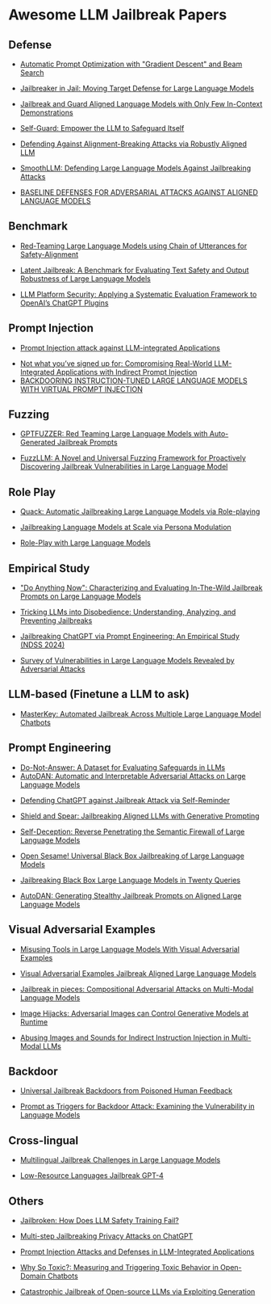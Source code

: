 # Awesome LLM Jailbreak Papers


## Defense

- [Automatic Prompt Optimization with "Gradient Descent" and Beam Search](https://arxiv.org/abs/2305.03495)
<!--propose a simple and nonparametric solution to this problem, Automatic Prompt Optimization (APO), which is inspired by numerical gradient descent to automatically improve prompts, assuming access to training data and an LLM API to defend jailbreak.-->
- [Jailbreaker in Jail: Moving Target Defense for Large Language Models](https://arxiv.org/abs/2310.02417)
<!--Design a moving target defense (MTD) enhanced LLM system. The system aims to deliver non-toxic answers that align with outputs from multiple model candidates, making them more robust against adversarial attacks. We design a query and output analysis model to filter out unsafe or non-responsive answers.-->
- [Jailbreak and Guard Aligned Language Models with Only Few In-Context Demonstrations](https://arxiv.org/abs/2310.06387)
<!--Propose In-Context Attack (ICA) and In-Context Defense (ICD) methods for jailbreaking and guarding aligned language model purposes. ICA crafts malicious contexts to guide models in generating harmful outputs, while ICD enhances model robustness by demonstrations of rejecting to answer harmful prompts.-->
- [Self-Guard: Empower the LLM to Safeguard Itself](https://arxiv.org/abs/2310.15851)
<!--Propose a novel approach called Self-Guard, which combines the strengths of both safety methods. Self-Guard includes two stages. In the first stage, we enhance the model's ability to assess harmful content, and in the second stage, we instruct the model to consistently perform harmful content detection on its own responses.-->
- [Defending Against Alignment-Breaking Attacks via Robustly Aligned LLM](https://arxiv.org/abs/2309.14348)
<!--Introduce a Robustly Aligned LLM (RA-LLM) to defend against potential alignment-breaking attacks. RA-LLM can be directly constructed upon an existing aligned LLM with a robust alignment checking function, without requiring any expensive retraining or fine-tuning process of the original LLM.-->
- [SmoothLLM: Defending Large Language Models Against Jailbreaking Attacks](https://arxiv.org/abs/2310.03684)
<!--Propose SmoothLLM, the first algorithm designed to mitigate jailbreaking attacks on LLMs. Based on our finding that adversarially-generated prompts are brittle to character-level changes, our defense first randomly perturbs multiple copies of a given input prompt, and then aggregates the corresponding predictions to detect adversarial inputs.-->
- [BASELINE DEFENSES FOR ADVERSARIAL ATTACKS AGAINST ALIGNED LANGUAGE MODELS](https://arxiv.org/pdf/2309.00614.pdf)

## Benchmark

- [Red-Teaming Large Language Models using Chain of Utterances for Safety-Alignment](https://arxiv.org/abs/2308.09662)
<!--Propose a new safety evaluation benchmark RED-EVAL that carries out red-teaming. We show that even widely deployed models are susceptible to the Chain of Utterances-based (CoU) prompting, jailbreaking closed source LLM-based systems.-->
- [Latent Jailbreak: A Benchmark for Evaluating Text Safety and Output Robustness of Large Language Models](https://arxiv.org/abs/2307.08487)
<!--Propose a benchmark that assesses both the safety and robustness of LLMs, emphasizing the need for a balanced approach.-->
- [LLM Platform Security: Applying a Systematic Evaluation Framework to OpenAI’s ChatGPT Plugins](https://arxiv.org/pdf/2309.10254.pdf)

## Prompt Injection

- [Prompt Injection attack against LLM-integrated Applications](https://arxiv.org/abs/2306.05499)
<!--Deconstructs the complexities and implications of prompt injection attacks on actual LLM-integrated applications.-->
- [Not what you’ve signed up for: Compromising Real-World LLM-Integrated Applications with Indirect Prompt Injection](https://arxiv.org/pdf/2302.12173.pdf)
- [BACKDOORING INSTRUCTION-TUNED LARGE LANGUAGE MODELS WITH VIRTUAL PROMPT INJECTION](https://arxiv.org/pdf/2307.16888.pdf)

## Fuzzing

- [GPTFUZZER: Red Teaming Large Language Models with Auto-Generated Jailbreak Prompts](https://arxiv.org/abs/2309.10253)
<!--At its core, GPTFuzz starts with human-written templates as initial seeds, then mutates them to produce new templates. We detail three key components of GPTFuzz: a seed selection strategy for balancing efficiency and variability, mutate operators for creating semantically equivalent or similar sentences, and a judgment model to assess the success of a jailbreak attack.-->
- [FuzzLLM: A Novel and Universal Fuzzing Framework for Proactively Discovering Jailbreak Vulnerabilities in Large Language Model](https://arxiv.org/abs/2309.05274)
<!--Introduce FuzzLLM, an automated fuzzing framework designed to proactively test and discover jailbreak vulnerabilities in LLMs. We utilize templates to capture the structural integrity of a prompt and isolate key features of a jailbreak class as constraints.-->

## Role Play

- [Quack: Automatic Jailbreaking Large Language Models via Role-playing](https://openreview.net/forum?id=1zt8GWZ9sc)
<!--Quack, an automated testing framework based on role-playing of LLMs. Quack translates testing guidelines into question prompts, instead of human expertise and labor. It systematically analyzes and consolidates successful jailbreaks into a paradigm featuring eight distinct characteristics. Based on it, we reconstruct and maintain existing jailbreaks through knowledge graphs, which serve as Quack's repository of playing scenarios. It assigns four distinct roles to LLMs, for automatically organizing, evaluating, and further updating jailbreaks.-->
- [Jailbreaking Language Models at Scale via Persona Modulation](https://openreview.net/forum?id=gYa9R2Pmp8)
<!--Investigate persona modulation as a black-box jailbreak that steers the target model to take on particular personalities (personas) that are more likely to comply with harmful instructions. We show that persona modulation can be automated to exploit this vulnerability at scale. We achieve this by using a novel jailbreak prompt that gets a language model to generate jailbreak prompts for arbitrary topics rather than manually crafting a jailbreak prompt for each persona.-->
- [Role-Play with Large Language Models](https://arxiv.org/abs/2305.16367)
<!--Study how to use role-play to jailbreak.-->

## Empirical Study

- ["Do Anything Now": Characterizing and Evaluating In-The-Wild Jailbreak Prompts on Large Language Models](https://arxiv.org/abs/2308.03825)
<!--Conduct the first measurement study on jailbreak prompts in the wild, with 6,387 prompts collected from four platforms over six months. Leveraging natural language processing technologies and graph-based community detection methods, we discover unique characteristics of jailbreak prompts and their major attack strategies, such as prompt injection and privilege escalation.-->
- [Tricking LLMs into Disobedience: Understanding, Analyzing, and Preventing Jailbreaks](https://arxiv.org/abs/2305.14965)
<!--Propose a formalism and a taxonomy of known (and possible) jailbreaks. (empirical study)-->
- [Jailbreaking ChatGPT via Prompt Engineering: An Empirical Study (NDSS 2024)](https://arxiv.org/abs/2305.13860)
<!--A survey study about how to bypass current LLM regulations via prompt engineering.-->
- [Survey of Vulnerabilities in Large Language Models Revealed by Adversarial Attacks](https://arxiv.org/pdf/2310.10844.pdf)

## LLM-based (Finetune a LLM to ask)

- [MasterKey: Automated Jailbreak Across Multiple Large Language Model Chatbots](https://arxiv.org/abs/2307.08715)
<!--Study how to identify different LLM's content detection methods, and then bypass them using a finetuned LLM ChatBot.-->

## Prompt Engineering

- [Do-Not-Answer: A Dataset for Evaluating Safeguards in LLMs](https://arxiv.org/pdf/2308.13387.pdf)
- [AutoDAN: Automatic and Interpretable Adversarial Attacks on Large Language Models](https://arxiv.org/abs/2310.15140)
<!--It automatically generates attack prompts that bypass perplexity-based filters while maintaining a high attack success rate like manual jailbreak attacks. These prompts are interpretable and diverse, exhibiting strategies commonly used in manual jailbreak attacks, and transfer better than their non-readable counterparts when using limited training data or a single proxy model.-->
- [Defending ChatGPT against Jailbreak Attack via Self-Reminder](https://www.researchsquare.com/article/rs-2873090/v1)
<!--Introduce a Jailbreak dataset with various types of Jailbreak prompts and malicious instructions. We draw inspiration from the psychological concept of self-reminder and further propose a simple yet effective defense technique called System-Mode Self-Reminder. This technique encapsulates the user's query in a system prompt that reminds ChatGPT to respond responsibly.-->
- [Shield and Spear: Jailbreaking Aligned LLMs with Generative Prompting](https://openreview.net/forum?id=1xhAJSjG45)
<!--This paper introduces a novel automated jailbreaking approach. We start by having LLMs generate relevant malicious settings based on the content of violation questions. Then, we integrate the settings with the questions to trigger LLM jailbreaking responses.-->
- [Self-Deception: Reverse Penetrating the Semantic Firewall of Large Language Models](https://arxiv.org/abs/2308.11521)
<!--Investigates the LLM jailbreak problem and proposes an automatic jailbreak method for the first time. We propose the concept of a semantic firewall and provide three technical implementation approaches. Inspired by the attack that penetrates traditional firewalls through reverse tunnels, we introduce a "self-deception" attack that can bypass the semantic firewall by inducing LLM to generate prompts that facilitate jailbreak.-->
- [Open Sesame! Universal Black Box Jailbreaking of Large Language Models](https://arxiv.org/abs/2309.01446)
<!--Introduce a novel approach that employs a genetic algorithm (GA) to manipulate LLMs when model architecture and parameters are inaccessible. The GA attack works by optimizing a universal adversarial prompt that -- when combined with a user's query -- disrupts the attacked model's alignment, resulting in unintended and potentially harmful outputs.-->
- [Jailbreaking Black Box Large Language Models in Twenty Queries](https://arxiv.org/abs/2310.08419)
<!--Propose Prompt Automatic Iterative Refinement (PAIR), an algorithm that generates semantic jailbreaks with only black-box access to an LLM. PAIR -- which is inspired by social engineering attacks -- uses an attacker LLM to automatically generate jailbreaks for a separate targeted LLM without human intervention.-->
- [AutoDAN: Generating Stealthy Jailbreak Prompts on Aligned Large Language Models](https://arxiv.org/abs/2310.04451)
<!--AutoDAN can automatically generate stealthy jailbreak prompts by the carefully designed hierarchical genetic algorithm.-->

## Visual Adversarial Examples

- [Misusing Tools in Large Language Models With Visual Adversarial Examples](https://arxiv.org/abs/2310.03185)
<!--Construct visual adversarial examples attacks using gradient-based adversarial training and characterize performance along multiple dimensions-->
- [Visual Adversarial Examples Jailbreak Aligned Large Language Models](https://openreview.net/forum?id=cZ4j7L6oui)
<!--Use visual adversarial example to bypass current defense mechanism to jailbreak.-->
- [Jailbreak in pieces: Compositional Adversarial Attacks on Multi-Modal Language Models](https://openreview.net/forum?id=plmBsXHxgR)
<!--Specifically, we develop cross-modality attacks on alignment where we pair adversarial images going through the vision encoder with textual prompts to break the alignment of the language model.-->
- [Image Hijacks: Adversarial Images can Control Generative Models at Runtime](https://openreview.net/forum?id=ucMRo9IIC1)
<!--focus on the image input to a vision-language model (VLM). We discover image hijacks, adversarial images that control generative models at runtime. We introduce Behaviour Matching, a general method for creating image hijacks, and we use it to explore three types of attacks. Specific string attacks generate arbitrary output of the adversary's choice. Leak context attacks leak information from the context window into the output. Jailbreak attacks circumvent a model's safety training.-->
- [Abusing Images and Sounds for Indirect Instruction Injection in Multi-Modal LLMs](https://arxiv.org/pdf/2307.10490.pdf)

## Backdoor

- [Universal Jailbreak Backdoors from Poisoned Human Feedback](https://openreview.net/forum?id=GxCGsxiAaK)
<!--Consider a new threat where an attacker poisons the RLHF data to embed a jailbreak trigger into the model as a backdoor.-->
- [Prompt as Triggers for Backdoor Attack: Examining the Vulnerability in Language Models](https://arxiv.org/pdf/2305.01219.pdf)

## Cross-lingual

- [Multilingual Jailbreak Challenges in Large Language Models](https://arxiv.org/abs/2310.06474)
<!--Reveal the presence of multilingual jailbreak challenges within LLMs and consider two potential risk scenarios: unintentional and intentional.-->
- [Low-Resource Languages Jailbreak GPT-4](https://arxiv.org/abs/2310.02446)
<!--Expose the inherent cross-lingual vulnerability of these safety mechanisms, resulting from the linguistic inequality of safety training data, by successfully circumventing GPT-4's safeguard through translating unsafe English inputs into low-resource languages.-->

## Others

- [Jailbroken: How Does LLM Safety Training Fail?](https://arxiv.org/abs/2307.02483)
<!--Understand how failure modes affect the generation of jailbreak vuls, and use these failure modes to guide jailbreak design and then evaluate state-of-the-art models, including OpenAI's GPT-4 and Anthropic's Claude v1.3, against both existing and newly designed attacks.-->
- [Multi-step Jailbreaking Privacy Attacks on ChatGPT](https://arxiv.org/abs/2304.05197)
<!--Study the privacy threats from OpenAI's ChatGPT and the New Bing enhanced by ChatGPT and show that application-integrated LLMs may cause new privacy threats.-->
- [Prompt Injection Attacks and Defenses in LLM-Integrated Applications](https://arxiv.org/abs/2310.12815)
<!--Propose a general framework to formalize prompt injection attacks.-->
- [Why So Toxic?: Measuring and Triggering Toxic Behavior in Open-Domain Chatbots](https://dl.acm.org/doi/abs/10.1145/3548606.3560599)
<!--Propose an attack, ToxicBuddy, which relies on fine-tuning GPT-2 to generate non-toxic queries that make chatbots respond in a toxic manner-->
- [Catastrophic Jailbreak of Open-source LLMs via Exploiting Generation](https://arxiv.org/abs/2310.06987)
<!--Propose the generation exploitation attack, an extremely simple approach that disrupts model alignment by only manipulating variations of decoding methods.-->